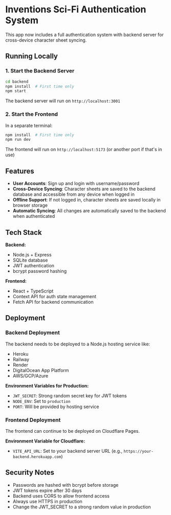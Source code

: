 # Inventions Sci-Fi Authentication System

This app now includes a full authentication system with backend server for cross-device character sheet syncing.

## Running Locally

### 1. Start the Backend Server

```bash
cd backend
npm install  # First time only
npm start
```

The backend server will run on `http://localhost:3001`

### 2. Start the Frontend

In a separate terminal:

```bash
npm install  # First time only
npm run dev
```

The frontend will run on `http://localhost:5173` (or another port if that's in use)

## Features

- **User Accounts**: Sign up and login with username/password
- **Cross-Device Syncing**: Character sheets are saved to the backend database and accessible from any device when logged in
- **Offline Support**: If not logged in, character sheets are saved locally in browser storage
- **Automatic Syncing**: All changes are automatically saved to the backend when authenticated

## Tech Stack

**Backend:**
- Node.js + Express
- SQLite database
- JWT authentication
- bcrypt password hashing

**Frontend:**
- React + TypeScript
- Context API for auth state management
- Fetch API for backend communication

## Deployment

### Backend Deployment

The backend needs to be deployed to a Node.js hosting service like:
- Heroku
- Railway
- Render
- DigitalOcean App Platform
- AWS/GCP/Azure

**Environment Variables for Production:**
- `JWT_SECRET`: Strong random secret key for JWT tokens
- `NODE_ENV`: Set to `production`
- `PORT`: Will be provided by hosting service

### Frontend Deployment

The frontend can continue to be deployed on Cloudflare Pages.

**Environment Variable for Cloudflare:**
- `VITE_API_URL`: Set to your backend server URL (e.g., `https://your-backend.herokuapp.com`)

## Security Notes

- Passwords are hashed with bcrypt before storage
- JWT tokens expire after 30 days
- Backend uses CORS to allow frontend access
- Always use HTTPS in production
- Change the JWT_SECRET to a strong random value in production
